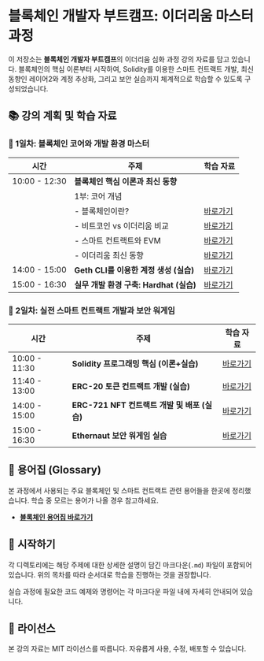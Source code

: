 # 블록체인 개발자 부트캠프: 이더리움 마스터 과정

이 저장소는 **블록체인 개발자 부트캠프**의 이더리움 심화 과정 강의 자료를 담고 있습니다. 블록체인의 핵심 이론부터 시작하여, Solidity를 이용한 스마트 컨트랙트 개발, 최신 동향인 레이어2와 계정 추상화, 그리고 보안 실습까지 체계적으로 학습할 수 있도록 구성되었습니다.

## 📚 강의 계획 및 학습 자료

### 📅 1일차: 블록체인 코어와 개발 환경 마스터

| 시간 | 주제 | 학습 자료 |
| --- | --- | --- |
| 10:00 - 12:30 | **블록체인 핵심 이론과 최신 동향** | |
| | 1부: 코어 개념 | |
| | - 블록체인이란? | [바로가기](./1-1-1_블록체인이란/) |
| | - 비트코인 vs 이더리움 비교 | [바로가기](./1-1-2_비트코인_vs_이더리움/) |
| | - 스마트 컨트랙트와 EVM | [바로가기](./1-1-3_스마트_컨트랙트와_EVM/) |
| | - 이더리움 최신 동향 | [바로가기](./1-1-4_이더리움_최신동향/) |
| 14:00 - 15:00 | **Geth CLI를 이용한 계정 생성 (실습)** | [바로가기](./1-2_Geth_CLI/) |
| 15:00 - 16:30 | **실무 개발 환경 구축: Hardhat (실습)** | [바로가기](./1-3_Hardhat/) |

### 📅 2일차: 실전 스마트 컨트랙트 개발과 보안 워게임

| 시간 | 주제 | 학습 자료 |
| --- | --- | --- |
| 10:00 - 11:30 | **Solidity 프로그래밍 핵심 (이론+실습)** | [바로가기](./2-1_Solidity_핵심/) |
| 11:40 - 13:00 | **ERC-20 토큰 컨트랙트 개발 (실습)** | [바로가기](./2-2_ERC-20/) |
| 14:00 - 15:00 | **ERC-721 NFT 컨트랙트 개발 및 배포 (실습)** | [바로가기](./2-3_ERC-721/) |
| 15:00 - 16:30 | **Ethernaut 보안 워게임 실습** | [바로가기](./2-4_Ethernaut_워게임/) |

## 📖 용어집 (Glossary)

본 과정에서 사용되는 주요 블록체인 및 스마트 컨트랙트 관련 용어들을 한곳에 정리했습니다. 학습 중 모르는 용어가 나올 경우 참고하세요.

- [**블록체인 용어집 바로가기**](./GLOSSARY.md)

## 🚀 시작하기

각 디렉토리에는 해당 주제에 대한 상세한 설명이 담긴 마크다운(`.md`) 파일이 포함되어 있습니다. 위의 목차를 따라 순서대로 학습을 진행하는 것을 권장합니다.

실습 과정에 필요한 코드 예제와 명령어는 각 마크다운 파일 내에 자세히 안내되어 있습니다.

## 📄 라이선스

본 강의 자료는 MIT 라이선스를 따릅니다. 자유롭게 사용, 수정, 배포할 수 있습니다.

